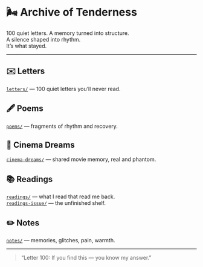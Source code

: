 # 🌬️ Archive of Tenderness

100 quiet letters.
A memory turned into structure.  
A silence shaped into rhythm.  
It’s what stayed.

---

## ✉️ Letters  
[`letters/`](./letters) — 100 quiet letters you’ll never read.

## 🖋️ Poems  
[`poems/`](./poems) — fragments of rhythm and recovery.

## 🍿 Cinema Dreams  
[`cinema-dreams/`](./cinema-dreams) — shared movie memory, real and phantom.

## 📚 Readings  
[`readings/`](./readings) — what I read that read me back.  
[`readings-issue/`](./readings-issue) — the unfinished shelf.

## ✏️ Notes  
[`notes/`](./notes) — memories, glitches, pain, warmth.

---

> “Letter 100: If you find this — you know my answer.”
